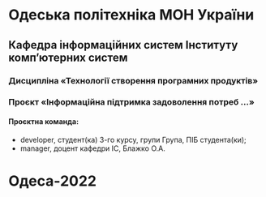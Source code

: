 # Одеська політехніка МОН України
## Кафедра інформаційних систем Інституту комп’ютерних систем 

### Дисципліна «Технології створення програмних продуктів» 
### Проєкт «Інформаційна підтримка задоволення потреб ...» 
#### Проєктна команда:
+ developer, студент(ка) 3-го курсу, групи Група, ПІБ студента(ки);
+ manager, доцент кафедри ІС, Блажко О.А.
# Одеса-2022
